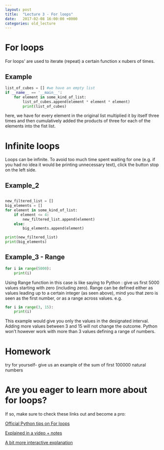 ```yaml
---
layout: post
title:  "Lecture 3 - For loops"
date:   2017-02-08 16:00:00 +0000
categories: old_lecture
---
```


# For loops

For loops' are used to iterate (repeat) a certain function x nubers of times. 

## Example

```python
list_of_cubes = [] #we have an empty list
if __name__ == '__main__':
    for element in some_kind_of_list:
        list_of_cubes.append(element * element * element)
        print(list_of_cubes)
```
here, we have for every element in the original list multiplied it by itself three times and then cumulatively added the products of three  for each of the elements into the fist list.

# Infinite loops
Loops can be infinite. To avoid too much time spent waiting for one
(e.g. if you had no idea it would be printing unnecessary text), click the button stop on the left side.

## Example_2

```python

new_filtered_list = []
big_elements = []
for element in some_kind_of_list:
    if element <= 4:
        new_filtered_list.append(element)
    else:
        big_elements.append(element)

print(new_filtered_list)
print(big_elements)
```
    
## Example_3 - Range

```python
for i in range(5000):
    print(i)
 ```
 
Using Range function in this case is like saying to Python : give us first 5000 values starting with zero (including zero).
Range can be defined either as values leading up to a certain integer (as seen above), mind you that zero is 
seen as the first number, or as a range across values.
e.g.

```python
for i in range(3, 15):
    print(i)
```
This example would give you only the values in the designated interval. Adding more values between 3 and 15
will not change the outcome. Python won't however work with more than 3 values defining a range of numbers.


# Homework
try for yourself- give us an example of the sum of first 100000 natural numbers

# Are you eager to learn more about for loops?
If so, make sure to check these links out and become a pro:

[Official Python tips on For loops](https://wiki.python.org/moin/ForLoop)

[Explained in a video + notes](https://pythonschool.net/basics/for-loops/)

[A bit more interactive explanation](https://www.programiz.com/python-programming/for-loop)
